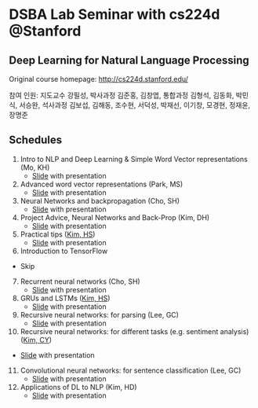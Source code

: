 # DSBA Lab Seminar with cs224d @Stanford

## Deep Learning for Natural Language Processing
Original course homepage: http://cs224d.stanford.edu/



참여 인원: 지도교수 강필성, 박사과정 김준홍, 김창엽, 통합과정 김형석, 김동화, 박민식, 서승완, 석사과정 김보섭, 김해동, 조수현, 서덕성, 박재선, 이기창, 모경현, 정재윤, 장명준

## Schedules
1. Intro to NLP and Deep Learning & Simple Word Vector representations (Mo, KH)
    - [Slide](Slide/1_2.Intro-and-wordvector_모경현.pdf) with presentation
2. Advanced word vector representations (Park, MS)
    - [Slide](Slide/3.More-Word-Vectors_박민식.pdf) with presentation
3. Neural Networks and backpropagation (Cho, SH)
    - [Slide](Slide/4.Word-Window-Classification-and-Neural-Networks_조수현.pptx) with presentation
4. Project Advice, Neural Networks and Back-Prop (Kim, DH)
    - [Slide](Slide/) with presentation
5. Practical tips ([Kim, HS](https://github.com/hskim0263))
    - [Slide](Slide/) with presentation
6. Introduction to TensorFlow
  - Skip
7. Recurrent neural networks (Cho, SH)
    - [Slide](Slide/) with presentation
8. GRUs and LSTMs ([Kim, HS](https://github.com/hskim0263))
    - [Slide](Slide/) with presentation
9. Recursive neural networks: for parsing (Lee, GC)
    - [Slide](Slide/) with presentation
10. Recursive neural networks: for different tasks (e.g. sentiment analysis) ([Kim, CY](https://github.com/czangyeob))
   - [Slide](Slide/) with presentation
11. Convolutional neural networks: for sentence classification (Lee, GC)
    - [Slide](Slide/) with presentation
12. Applications of DL to NLP (Kim, HD)
    - [Slide](Slide/) with presentation
